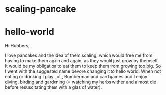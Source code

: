 # scaling-pancake
# hello-world

Hi Hubbers,

I love pancakes and the idea of them scaling, which would free me from having to make them again and again, as they would just grow by themself. It would be my obligation to eat them to keep them from growing too big. So I went with the suggested name bevore changing it to hello world.
When not eating or drinking I play LoL, Bomberman and card games and I enjoy diving, birding and gardening (= watching my herbs wither and almost die before resuscitating them with a glas of water).
